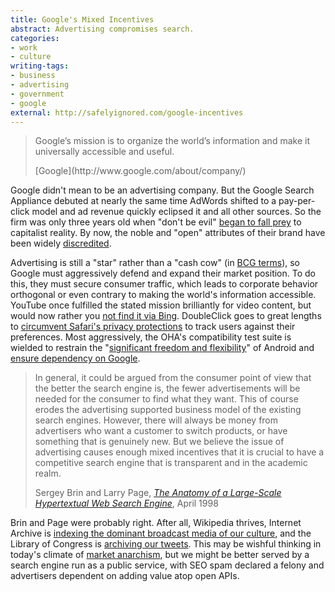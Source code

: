 ```yaml
---
title: Google's Mixed Incentives
abstract: Advertising compromises search.
categories:
- work
- culture
writing-tags:
- business
- advertising
- government
- google
external: http://safelyignored.com/google-incentives
---
```


> Google’s mission is to organize the world’s information and make it universally accessible and useful.
> <footer>[Google](http://www.google.com/about/company/)</footer>

Google didn't mean to be an advertising company. But the Google Search Appliance debuted at nearly the same time AdWords shifted to a pay-per-click model and ad revenue quickly eclipsed it and all other sources. So the firm was only three years old when "don't be evil" [began to fall prey][evil] to capitalist reality. By now, the noble and "open" attributes of their brand have been widely [discredited]. 

[evil]: http://www.wired.com/wired/archive/11.01/google.html
[discredited]: http://johnaugust.com/2011/on-google-and-evil

Advertising is still a "star" rather than a "cash cow" (in [BCG terms][bcg]), so Google must aggressively defend and expand their market position. To do this, they must secure consumer traffic, which leads to corporate behavior orthogonal or even contrary to making the world's information accessible. YouTube once fulfilled the stated mission brilliantly for video content, but would now rather you [not find it via Bing][bing]. DoubleClick goes to great lengths to [circumvent Safari's privacy protections][cookies] to track users against their preferences. Most aggressively, the OHA's compatibility test suite is wielded to restrain the "[significant freedom and flexibility][oha]" of Android and [ensure dependency on Google][android].

[bcg]: http://www.bcg.com/about_bcg/history/history_1968.aspx
[bing]: http://blogs.technet.com/b/microsoft_on_the_issues/archive/2011/03/30/adding-our-voice-to-concerns-about-search-in-europe.aspx
[cookies]: http://business.ftc.gov/blog/2012/08/milking-cookies-ftcs-225-million-settlement-google
[oha]: http://googlepress.blogspot.com/2007/11/industry-leaders-announce-open-platform.html
[android]: http://www.tightwind.net/2011/01/android-isnt-about-building-a-mobile-platform/

> In general, it could be argued from the consumer point of view that the better the search engine is, the fewer advertisements will be needed for the consumer to find what they want. This of course erodes the advertising supported business model of the existing search engines. However, there will always be money from advertisers who want a customer to switch products, or have something that is genuinely new. But we believe the issue of advertising causes enough mixed incentives that it is crucial to have a competitive search engine that is transparent and in the academic realm.
> <footer>Sergey Brin and Larry Page, <a href="http://infolab.stanford.edu/~backrub/google.html"><cite>The Anatomy of a Large-Scale Hypertextual Web Search Engine</cite></a>, April 1998</footer>

Brin and Page were probably right. After all, Wikipedia thrives, Internet Archive is [indexing the dominant broadcast media of our culture][iatv], and the Library of Congress is [archiving our tweets][tweets]. This may be wishful thinking in today's climate of [market anarchism][], but we might be better served by a search engine run as a public service, with SEO spam declared a felony and advertisers dependent on adding value atop open APIs.

[iatv]: http://www.nytimes.com/2012/09/18/business/media/internet-archive-amasses-all-tv-news-since-2009.html?_r=1
[tweets]: http://www.niemanlab.org/2012/07/that-plan-to-archive-every-tweet-in-the-library-of-congress-definitely-still-happening/
[market anarchism]: http://en.wikipedia.org/wiki/Anarcho-capitalism
